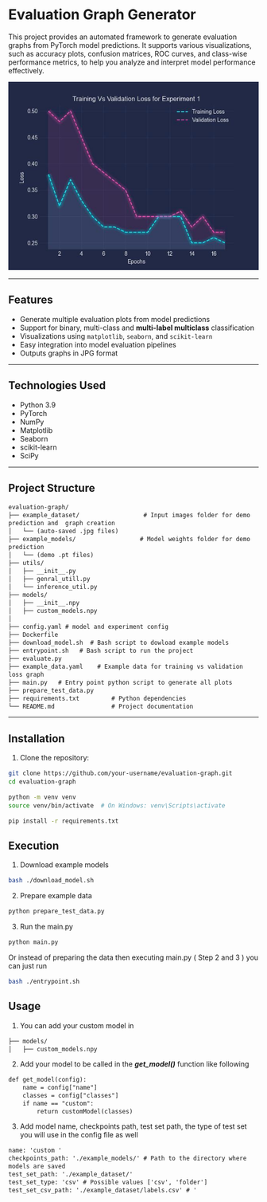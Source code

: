 #  Evaluation Graph Generator

This project provides an automated framework to generate evaluation graphs from PyTorch model predictions. It supports various visualizations, such as accuracy plots, confusion matrices, ROC curves, and class-wise performance metrics, to help you analyze and interpret model performance effectively.


![Example ROC Curve](./loss_graph.jpg)

---

##  Features

- Generate multiple evaluation plots from model predictions
- Support for binary,  multi-class and **multi-label multiclass** classification
- Visualizations using `matplotlib`, `seaborn`, and `scikit-learn`
- Easy integration into model evaluation pipelines
- Outputs graphs in JPG format

---

##  Technologies Used

- Python 3.9
- PyTorch
- NumPy
- Matplotlib
- Seaborn
- scikit-learn
- SciPy

---

##  Project Structure

```
evaluation-graph/
├── example_dataset/                  # Input images folder for demo prediction and  graph creation
│   └── (auto-saved .jpg files)
├── example_models/                  # Model weights folder for demo prediction
│   └── (demo .pt files)
├── utils/  
│   ├── __init__.py   
│   ├── genral_utill.py         
│   └── inference_util.py          
├── models/                 
│   ├── __init__.npy
│   ├── custom_models.npy
│ 
├── config.yaml # model and experiment config
├── Dockerfile  
├── download_model.sh  # Bash script to dowload example models 
├── entrypoint.sh   # Bash script to run the project 
├── evaluate.py 
├── example_data.yaml    # Example data for training vs validation loss graph
├── main.py   # Entry point python script to generate all plots
├── prepare_test_data.py                  
├── requirements.txt         # Python dependencies
└── README.md                # Project documentation

```

---

##  Installation

1. Clone the repository:

```bash
git clone https://github.com/your-username/evaluation-graph.git
cd evaluation-graph
```

```bash
python -m venv venv
source venv/bin/activate  # On Windows: venv\Scripts\activate
```
```bash
pip install -r requirements.txt
```

##  Execution

1. Download example models
```bash
bash ./download_model.sh 
```
2. Prepare example data 

```bash
python prepare_test_data.py 
```

3. Run the main.py 
```bash
python main.py 
```

Or instead of preparing the data then executing main.py ( Step 2 and 3 ) you can just run 

```bash
bash ./entrypoint.sh 
```

## Usage 

1. You can add your custom model in 
```
├── models/
│   ├── custom_models.npy

```
2. Add your model to be called in the  ***get_model()*** function like following  

```
def get_model(config):
    name = config["name"]
    classes = config["classes"]
    if name == "custom":
        return customModel(classes)

```
3. Add model name, checkpoints path, test set path, the type of test set you will use in the config file as well 

```
name: 'custom '
checkpoints_path: './example_models/' # Path to the directory where models are saved
test_set_path: './example_dataset/'
test_set_type: 'csv' # Possible values ['csv', 'folder']
test_set_csv_path: './example_dataset/labels.csv' # '
```

